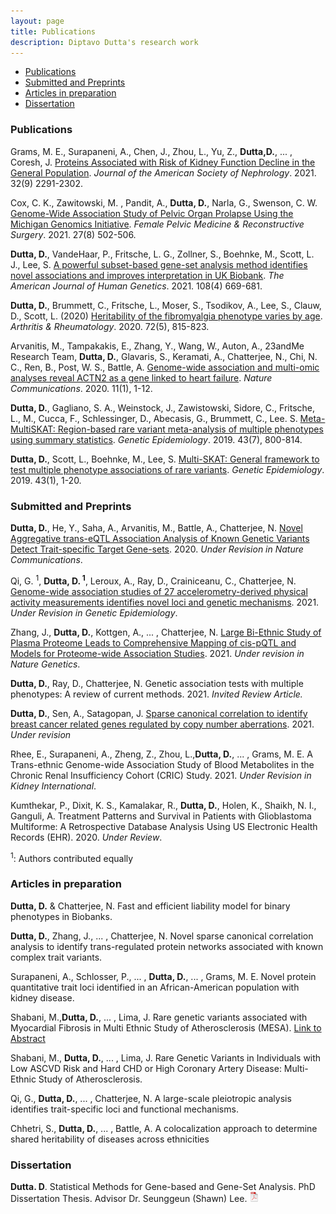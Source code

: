 ```yaml
---
layout: page
title: Publications
description: Diptavo Dutta's research work
---
```


<div class="navbar">
    <div class="navbar-inner">
        <ul class="nav">
            <li><a href="#articles">Publications</a></li>
            <li><a href="#submitted">Submitted and Preprints </a></li>
            <li><a href="#Working">Articles in preparation</a></li>            
            <li><a href="#dissertation">Dissertation</a></li>
        </ul>
    </div>
</div>


### <a name="articles"></a> Publications

 
Grams, M. E., Surapaneni, A., Chen, J., Zhou, L., Yu, Z., **Dutta,D.**, ... , Coresh, J. [Proteins Associated with Risk of Kidney Function Decline in the General Population](https://jasn.asnjournals.org/content/32/9/2291). *Journal of the American Society of Nephrology*. 2021. 32(9) 2291-2302.

Cox, C. K., Zawitowski, M. , Pandit, A., **Dutta, D.**, Narla, G., Swenson, C. W. [Genome-Wide Association Study of Pelvic Organ Prolapse Using the Michigan Genomics Initiative](https://journals.lww.com/fpmrs/Abstract/2021/08000/Genome_Wide_Association_Study_of_Pelvic_Organ.7.aspx). *Female Pelvic Medicine & Reconstructive Surgery*. 2021. 27(8) 502-506.

**Dutta, D.**, VandeHaar, P., Fritsche, L. G., Zollner, S., Boehnke, M., Scott, L. J., Lee, S. [A powerful subset-based gene-set analysis method identifies novel associations and improves interpretation in UK Biobank](https://www.sciencedirect.com/science/article/abs/pii/S0002929721000586). *The American Journal of Human Genetics*. 2021. 108(4) 669-681. 

**Dutta, D.**, Brummett, C., Fritsche, L., Moser, S., Tsodikov, A., Lee, S., Clauw, D., Scott, L. (2020) [Heritability of the fibromyalgia phenotype varies by age](https://onlinelibrary.wiley.com/doi/abs/10.1002/art.41171). *Arthritis & Rheumatology*. 2020. 72(5), 815-823.

Arvanitis, M., Tampakakis, E., Zhang, Y., Wang, W., Auton, A., 23andMe Research Team, **Dutta, D.**, Glavaris, S., Keramati, A., Chatterjee, N., Chi, N. C., Ren, B., Post, W. S., Battle, A. [Genome-wide association and multi-omic analyses reveal ACTN2 as a gene linked to heart failure](https://www.nature.com/articles/s41467-020-14843-7). *Nature Communications*. 2020. 11(1), 1-12.

**Dutta, D.**, Gagliano, S. A., Weinstock, J., Zawistowski, Sidore, C., Fritsche, L., M., Cucca, F., Schlessinger, D., Abecasis, G., Brummett, C.,  Lee. S. [Meta-MultiSKAT: Region-based rare variant meta-analysis of multiple phenotypes using summary statistics](https://www.ncbi.nlm.nih.gov/pmc/articles/PMC7006736/). *Genetic Epidemiology*. 2019. 43(7), 800-814.

**Dutta, D.**, Scott, L., Boehnke, M., Lee, S. [Multi-SKAT: General framework to test multiple phenotype associations of rare variants](https://pubmed.ncbi.nlm.nih.gov/30298564/]).  *Genetic Epidemiology*. 2019. 43(1), 1-20.

  

### <a name="submitted"></a> Submitted and Preprints

**Dutta, D.**, He, Y., Saha, A., Arvanitis, M., Battle, A., Chatterjee, N. [Novel Aggregative trans-eQTL Association Analysis of Known Genetic Variants Detect Trait-specific Target Gene-sets](https://www.medrxiv.org/content/10.1101/2020.09.29.20204388v2).  2020. *Under Revision in Nature Communications*.

Qi, G. <sup> 1</sup>, **Dutta, D.<sup> 1</sup>**, Leroux, A., Ray, D., Crainiceanu, C., Chatterjee, N. [Genome-wide association studies of 27 accelerometry-derived physical activity measurements identifies novel loci and genetic mechanisms](https://www.medrxiv.org/content/10.1101/2021.02.15.21251499v2). 2021. *Under Revision in Genetic Epidemiology*.

Zhang, J., **Dutta, D.**, Kottgen, A., ... , Chatterjee, N. [Large Bi-Ethnic Study of Plasma Proteome Leads to Comprehensive Mapping of cis-pQTL and Models for Proteome-wide Association Studies](https://www.biorxiv.org/content/10.1101/2021.03.15.435533v1.abstract). 2021. *Under revision in Nature Genetics*.

**Dutta, D.**, Ray, D., Chatterjee, N. Genetic association tests with multiple phenotypes: A review of current methods. 2021. *Invited Review Article.*

**Dutta, D.**, Sen, A., Satagopan, J. [Sparse canonical correlation to identify breast cancer related genes regulated by copy number aberrations](https://www.medrxiv.org/content/10.1101/2021.08.29.21262811v1). 2021. *Under revision*

Rhee, E., Surapaneni, A., Zheng, Z., Zhou, L.,**Dutta, D.**, ... , Grams, M. E. A Trans-ethnic Genome-wide Association Study of Blood Metabolites in the Chronic Renal Insufficiency Cohort (CRIC) Study. 2021. *Under Revision in Kidney International*.

Kumthekar, P., Dixit, K. S., Kamalakar, R., **Dutta, D.**, Holen, K., Shaikh, N. I., Ganguli, A. Treatment Patterns and Survival in Patients with Glioblastoma Multiforme: A Retrospective Database Analysis Using US Electronic Health Records (EHR). 2020. *Under Review*.

<sup>1</sup>: Authors contributed equally

### <a name="Working"></a> Articles in preparation

**Dutta, D.** & Chatterjee, N. Fast and efficient liability model for binary phenotypes in Biobanks.

**Dutta, D.**, Zhang, J., ... , Chatterjee, N. Novel sparse canonical correlation analysis to identify trans-regulated protein networks associated with known complex trait variants.

Surapaneni, A., Schlosser, P., ... , **Dutta, D.**, ... , Grams, M. E. Novel protein quantitative trait loci identified in an African-American population with kidney disease.

Shabani, M.,**Dutta, D.**, ... , Lima, J. Rare genetic variants associated with Myocardial Fibrosis in Multi Ethnic Study of Atherosclerosis (MESA). [Link to Abstract](https://www.jacc.org/doi/full/10.1016/S0735-1097%2821%2902202-6)

Shabani, M., **Dutta, D.**, ... , Lima, J. Rare Genetic Variants in Individuals with Low ASCVD Risk and Hard CHD or High Coronary Artery Disease: Multi-Ethnic Study of Atherosclerosis.

Qi, G., **Dutta, D.**, ... , Chatterjee, N. A large-scale pleiotropic analysis identifies trait-specific loci and functional mechanisms.

Chhetri, S., **Dutta, D.**, ... , Battle, A. A colocalization approach to determine shared heritability of diseases across ethnicities


### <a name="dissertation"></a> Dissertation


**Dutta. D**. Statistical Methods for Gene-based and Gene-Set Analysis. PhD Dissertation Thesis. Advisor Dr. Seunggeun (Shawn) Lee. [![pdf](icons16/pdf-icon.png)](diptavo_1.pdf)








